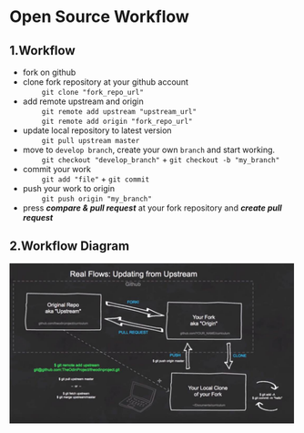 Open Source Workflow
============

1.Workflow
--------
*   fork on github <br>
*   clone fork repository at your github account <br>
&ensp; &ensp; &ensp; `git clone "fork_repo_url"` <br>
*   add remote upstream and origin <br>
&ensp; &ensp; &ensp; `git remote add upstream "upstream_url"` <br>
&ensp; &ensp; &ensp; `git remote add origin "fork_repo_url"` <br>
*   update local repository to latest version <br>
&ensp; &ensp; &ensp; `git pull upstream master` <br>
*   move to `develop branch`, create your own `branch` and start working.  <br>
&ensp; &ensp; &ensp; `git checkout "develop_branch"` + `git checkout -b "my_branch"` <br>
*   commit your work <br>
&ensp; &ensp; &ensp; `git add "file"` + `git commit` <br>
*   push your work to origin <br>
&ensp; &ensp; &ensp; `git push origin "my_branch"` <br>
*   press ***compare & pull request*** at your fork repository and ***create pull request*** <br>
   

2.Workflow Diagram
--------
<img src="https://github.com/danniefairy/Git_note/blob/master/img/workflow.jpg" width = "500"/>
   
